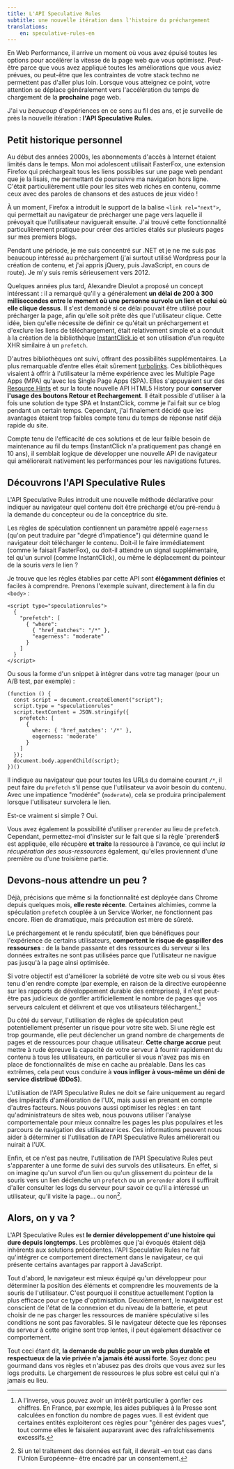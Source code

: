 ```yaml
---
title: L'API Speculative Rules
subtitle: une nouvelle itération dans l'histoire du préchargement
translations:
    en: speculative-rules-en
---
```


En Web Performance, il arrive un moment où vous avez épuisé toutes les options pour accélérer la vitesse de la page web que vous optimisez. Peut-être parce que vous avez appliqué toutes les améliorations que vous aviez prévues, ou peut-être que les contraintes de votre stack techno ne permettent pas d'aller plus loin. Lorsque vous atteignez ce point, votre attention se déplace généralement vers l'accélération du temps de chargement de la **prochaine** page web.

J'ai vu _beaucoup_ d'expériences en ce sens au fil des ans, et je surveille de près la nouvelle itération : **l'API <span lang="en">Speculative Rules</span>**.

## Petit historique personnel

Au début des années 2000s, les abonnements d'accès à Internet étaient limités dans le temps. Mon moi adolescent utilisait FasterFox, une extension Firefox qui préchargeait tous les liens possibles sur une page web pendant que je la lisais, me permettant de poursuivre ma navigation hors ligne. C'était particulièrement utile pour les sites web riches en contenu, comme ceux avec des paroles de chansons et des astuces de jeux vidéo !

À un moment, Firefox a introduit le support de la balise `<link rel="next">`, qui permettait au navigateur de précharger une page vers laquelle il prévoyait que l'utilisateur naviguerait ensuite. J'ai trouvé cette fonctionnalité particulièrement pratique pour créer des articles étalés sur plusieurs pages sur mes premiers blogs.

Pendant une période, je me suis concentré sur .NET et je ne me suis pas beaucoup intéressé au préchargement (j'ai surtout utilisé Wordpress pour la création de contenu, et j'ai appris jQuery, puis JavaScript, en cours de route). Je m'y suis remis sérieusement vers 2012.

Quelques années plus tard, Alexandre Dieulot a proposé un concept intéressant : il a remarqué qu'il y a généralement **un délai de 200 à 300 millisecondes entre le moment où une personne survole un lien et celui où elle clique dessus**. Il s'est demandé si ce délai pouvait être utilisé pour précharger la page, afin qu'elle soit prête dès que l'utilisateur clique. Cette idée, bien qu'elle nécessite de définir ce qu'était un préchargement et d'exclure les liens de téléchargement, était relativement simple et a conduit à la création de la bibliothèque [InstantClick.io](http://instantclick.io/) et son utilisation d'un requête XHR similaire à un `prefetch`.

D'autres bibliothèques ont suivi, offrant des possibilités supplémentaires. La plus remarquable d’entre elles était sûrement [turbolinks](https://github.com/turbolinks/turbolinks). Ces bibliothèques visaient à offrir à l'utilisateur la même expérience avec les <span lang="en">Multiple Page Apps (MPA)</span> qu'avec les <span lang="en">Single Page Apps (SPA)</span>. Elles s'appuyaient sur des [Resource Hints](/notes/2020-05-preload-prefetch-et-preconnect-resource-hints/) et sur la toute nouvelle API HTML5 <span lang="en">History</span> pour **conserver l'usage des boutons Retour et Rechargement**. Il était possible d'utiliser à la fois une solution de type SPA et InstantClick, comme je l'ai fait sur ce blog pendant un certain temps. Cependant, j'ai finalement décidé que les avantages étaient trop faibles compte tenu du temps de réponse natif déjà rapide du site.

Compte tenu de l'efficacité de ces solutions et de leur faible besoin de maintenance au fil du temps (InstantClick n'a pratiquement pas changé en 10 ans), il semblait logique de développer une nouvelle API de navigateur qui améliorerait nativement les performances pour les navigations futures.

## Découvrons l'API Speculative Rules

L'API <span lang="en">Speculative Rules</span> introduit une nouvelle méthode déclarative pour indiquer au navigateur quel contenu doit être préchargé et/ou pré-rendu à la demande du concepteur ou de la conceptrice du site.

Les règles de spéculation contiennent un paramètre appelé `eagerness` (qu'on peut traduire par "degré d'impatience") qui détermine quand le navigateur doit télécharger le contenu. Doit-il le faire immédiatement (comme le faisait FasterFox), ou doit-il attendre un signal supplémentaire, tel qu'un survol (comme InstantClick), ou même le déplacement du pointeur de la souris _vers_ le lien ?

Je trouve que les règles établies par cette API sont **élégamment définies** et faciles à comprendre. Prenons l'exemple suivant, directement à la fin du `<body>` :

```
<script type="speculationrules">
  {
    "prefetch": [
      { "where":
        { "href_matches": "/*" },
        "eagerness": "moderate"
      }
    ]
  }
</script>
```

Ou sous la forme d'un snippet à intégrer dans votre tag manager (pour un A/B test, par exemple) :

```
(function () {
  const script = document.createElement("script");
  script.type = "speculationrules"
  script.textContent = JSON.stringify({
    prefetch: [
      {
        where: { 'href_matches': '/*' },
        eagerness: 'moderate'
      }
    ]
  });
  document.body.appendChild(script);
})()
```

Il indique au navigateur que pour toutes les URLs du domaine courant `/*`, il peut faire du `prefetch` s'il pense que l'utilisateur va avoir besoin du contenu. Avec une impatience "modérée" (`moderate`), cela se produira principalement lorsque l'utilisateur survolera le lien.

Est-ce vraiment si simple ? Oui.

Vous avez également la possibilité d'utiliser `prerender` au lieu de `prefetch`. Cependant, permettez-moi d'insister sur le fait que si la règle `prerender$ est appliquée, elle récupère **et traite** la ressource à l'avance, ce qui inclut _la récupération des sous-ressources_ également, qu'elles proviennent d'une première ou d'une troisième partie.

## Devons-nous attendre un peu ?

Déjà, précisions que même si la fonctionnalité est déployée dans Chrome depuis quelques mois, **elle reste récente**. Certaines alchimies, comme la spéculation `prefetch` couplée à un Service Worker, ne fonctionnent pas encore. Rien de dramatique, mais précaution est mère de sûreté.

Le préchargement et le rendu spéculatif, bien que bénéfiques pour l'expérience de certains utilisateurs, **comportent le risque de gaspiller des ressourses** : de la bande passante et des ressources du serveur si les données extraites ne sont pas utilisées parce que l'utilisateur ne navigue pas jusqu'à la page ainsi optimisée.

Si votre objectif est d'améliorer la sobriété de votre site web ou si vous êtes tenu d'en rendre compte (par exemple, en raison de la directive européenne sur les rapports de développement durable des entreprises), il n'est peut-être pas judicieux de gonfler artificiellement le nombre de pages que vos serveurs calculent et délivrent et que vos utilisateurs téléchargent.[^press]

[^press]: A l'inverse, vous pouvez avoir un intérêt particulier à gonfler ces chiffres. En France, par exemple, les aides publiques à la Presse sont calculées en fonction du nombre de pages vues. Il est évident que certaines entités exploiteront ces règles pour "générer des pages vues", tout comme elles le faisaient auparavant avec des rafraîchissements excessifs.

Du côté du serveur, l'utilisation de règles de spéculation peut potentiellement présenter un risque pour votre site web. Si une règle est trop gourmande, elle peut déclencher un grand nombre de chargements de pages et de ressources pour chaque utilisateur. **Cette charge accrue** peut mettre à rude épreuve la capacité de votre serveur à fournir rapidement du contenu à tous les utilisateurs, en particulier si vous n'avez pas mis en place de fonctionnalités de mise en cache au préalable. Dans les cas extrêmes, cela peut vous conduire à **vous infliger à vous-même un déni de service distribué (DDoS)**.

L'utilisation de l'API <span lang="en">Speculative Rules</span> ne doit se faire uniquement au regard des impératifs d'amélioration de l'UX, mais aussi en prenant en compte d'autres facteurs. Nous pouvons aussi optimiser les règles : en tant qu'administrateurs de sites web, nous pouvons utiliser l'analyse comportementale pour mieux connaître les pages les plus populaires et les parcours de navigation des utilisateur·ices. Ces informations peuvent nous aider à déterminer si l'utilisation de l'API <span lang="en">Speculative Rules</span> améliorerait ou nuirait à l'UX.

Enfin, et ce n'est pas neutre, l'utilisation de l'API <span lang="en">Speculative Rules</span> peut s'apparenter à une forme de suivi des survols des utilisateurs. En effet, si on imagine qu'un survol d'un lien ou qu'un glissement du pointeur de la souris vers un lien déclenche un `prefetch` ou un `prerender` alors il suffirait d'aller consulter les logs du serveur pour savoir ce qu'il a intéressé un utilisateur, qu'il visite la page… ou non[^gdpr].

[^gdpr]: Si un tel traitement des données est fait, il devrait –en tout cas dans l'Union Européenne– être encadré par un consentement.

## Alors, on y va ?

L'API <span lang="en">Speculative Rules</span> est **le dernier développement d'une histoire qui dure depuis longtemps**. Les problèmes que j'ai évoqués étaient déjà inhérents aux solutions précédentes. l'API <span lang="en">Speculative Rules</span> ne fait qu'intégrer ce comportement directement dans le navigateur, ce qui présente certains avantages par rapport à JavaScript.

Tout d'abord, le navigateur est mieux équipé qu'un développeur pour déterminer la position des éléments et comprendre les mouvements de la souris de l'utilisateur. C'est pourquoi il constitue actuellement l'option la plus efficace pour ce type d'optimisation. Deuxièmement, le navigateur est conscient de l'état de la connexion et du niveau de la batterie, et peut choisir de ne pas charger les ressources de manière spéculative si les conditions ne sont pas favorables. Si le navigateur détecte que les réponses du serveur à cette origine sont trop lentes, il peut également désactiver ce comportement.

Tout ceci étant dit, **la demande du public pour un web plus durable et respectueux de la vie privée n'a jamais été aussi forte**. Soyez donc peu gourmand dans vos règles et n'abusez pas des droits que vous avez sur les logs produits. Le chargement de ressources le plus sobre est celui qui n'a jamais eu lieu.
